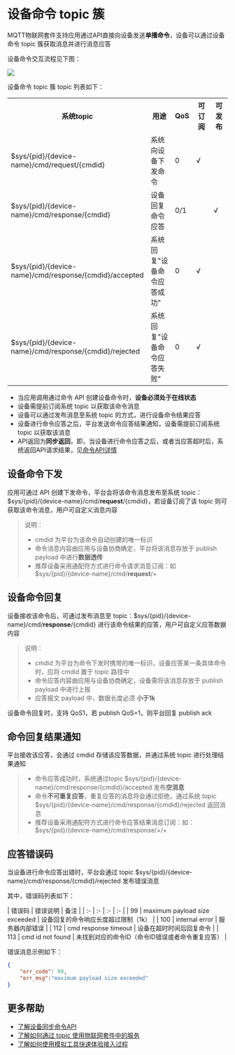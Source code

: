# 设备命令 topic 簇

MQTT物联网套件支持应用通过API直接向设备发送**单播命令**，设备可以通过设备命令 topic 簇获取消息并进行消息应答

设备命令交互流程见下图：

![](/images/MQTTS/设备命令topic簇.png)

设备命令 topic 簇 topic 列表如下：

<table>
<tr><th width="50%">系统topic</th><th>用途</th><th width="8%">QoS</th><th width="10%">可订阅</th><th width="10%">可发布</th></tr>
<tr><td>$sys/{pid}/{device-name}/cmd/request/{cmdid}</td><td>系统向设备下发命令</td><td>0</td><td>√</td><td></td></tr>
<tr><td>$sys/{pid}/{device-name}/cmd/response/{cmdid}</td><td>设备回复命令应答</td><td>0/1</td><td></td><td>√</td></tr>
<tr><td>$sys/{pid}/{device-name}/cmd/response/{cmdid}/accepted</td><td>系统回复"设备命令应答成功"</td><td>0</td><td>√</td><td></td></tr>
<tr><td>$sys/{pid}/{device-name}/cmd/response/{cmdid}/rejected</td><td>系统回复"设备命令应答失败"</td><td>0</td><td>√</td><td></td></tr>
</table>

- 当应用调用通过命令 API 创建设备命令时，**设备必须处于在线状态**
- 设备需提前订阅系统 topic 以获取该命令消息
- 设备可以通过发布消息至系统 topic 的方式，进行设备命令结果应答
- 设备进行命令应答之后，平台发送命令应答结果通知，设备需提前订阅系统 topic 以获取该消息
- API返回为**同步返回**，即，当设备进行命令应答之后，或者当应答超时后，系统返回API请求结果，见[命令API详情](/book/device-develop/multpro/MQTTS/api/synccmds.md)

## 设备命令下发

应用可通过 API 创建下发命令，平台会将该命令消息发布至系统 topic： $sys/{pid}/{device-name}/cmd/**request**/{cmdid}，若设备订阅了该 topic 则可获取该命令消息，用户可自定义消息内容

> 说明：
> - cmdid 为平台为该命令自动创建的唯一标识
> - 命令消息内容由应用与设备协商确定，平台将该消息存放于 publish payload 中进行**数据透传**
> - 推荐设备采用通配符方式进行命令请求消息订阅：如 $sys/{pid}/{device-name}/cmd/**request**/+

## 设备命令回复

设备接收该命令后，可通过发布消息至 topic：$sys/{pid}/{device-name}/cmd/**response**/{cmdid} 进行该命令结果的应答，用户可自定义应答数据内容

> 说明：
> - cmdid 为平台为命令下发时携带的唯一标识，设备应答某一条具体命令时，应将 cmdid 置于 topic 路径中
> - 命令应答内容由应用与设备协商确定，设备需将该消息存放于 publish payload 中进行上报
> - 应答报文 payload 中，数据长度必须 **小于1k**


设备命令回复时，支持 QoS1，若 publish QoS=1，则平台回复 publish ack

## 命令回复结果通知

平台接收该应答，会通过 cmdid 存储该应答数据，并通过系统 topic 进行处理结果通知

> - 命令应答成功时，系统通过topic $sys/{pid}/{device-name}/cmd/response/{cmdid}/accepted 发布**空消息**
> - 命令**不可重复应答**，重复应答的消息将会通过拒绝，通过系统 topic $sys/{pid}/{device-name}/cmd/response/{cmdid}/rejected 返回消息
> - 推荐设备采用通配符方式进行命令应答结果消息订阅：如：$sys/{pid}/{device-name}/cmd/response/+/+

## 应答错误码

当设备进行命令应答出错时，平台会通过 topic $sys/{pid}/{device-name}/cmd/response/{cmdid}/rejected 发布错误消息

其中，错误码列表如下：

|  错误码 | 错误说明 | 备注 |
| :- | :- | :- | :- |
| 99   | maximum payload size exceeded | 设备回复的命令响应长度超过限制（1k） |
| 100   | internal error                | 服务器内部错误             |
| 112   | cmd response timeout          | 设备在超时时间后回复命令   |
| 113   | cmd id not found              | 未找到对应的命令ID（命令ID错误或者命令重复应答） |

错误消息示例如下：

```json
{
    "err_code": 99,
    "err_msg":"maximum payload size exceeded"
}
```



## 更多帮助

- [了解设备同步命令API](/book/device-develop/multpro/MQTTS/api/synccmds.md)
- [了解如何通过 topic 使用物联网套件中的服务](/book/device-develop/multpro/MQTTS/topics/introduce.md)
- [了解如何使用模拟工具快速体验接入过程](/book/device-develop/multpro/MQTTS/example/connect.md)
